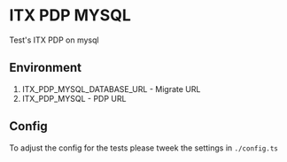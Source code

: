 # ITX PDP MYSQL

Test's ITX PDP on mysql

## Environment

1. ITX_PDP_MYSQL_DATABASE_URL - Migrate URL
2. ITX_PDP_MYSQL - PDP URL

## Config

To adjust the config for the tests please tweek the settings in `./config.ts`
